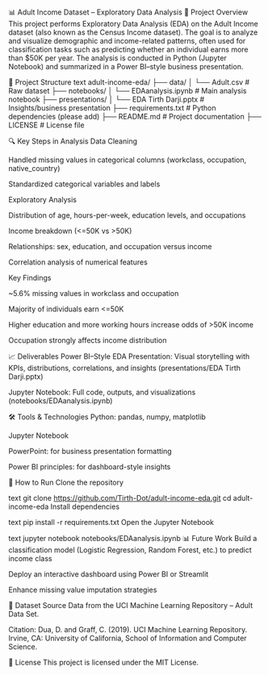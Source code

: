 📊 Adult Income Dataset – Exploratory Data Analysis
📌 Project Overview
This project performs Exploratory Data Analysis (EDA) on the Adult Income dataset (also known as the Census Income dataset). The goal is to analyze and visualize demographic and income-related patterns, often used for classification tasks such as predicting whether an individual earns more than $50K per year. The analysis is conducted in Python (Jupyter Notebook) and summarized in a Power BI–style business presentation.

📂 Project Structure
text
adult-income-eda/
├── data/
│   └── Adult.csv                 # Raw dataset
├── notebooks/
│   └── EDAanalysis.ipynb         # Main analysis notebook
├── presentations/
│   └── EDA Tirth Darji.pptx      # Insights/business presentation
├── requirements.txt              # Python dependencies (please add)
├── README.md                     # Project documentation
├── LICENSE                       # License file

🔍 Key Steps in Analysis
Data Cleaning

Handled missing values in categorical columns (workclass, occupation, native_country)

Standardized categorical variables and labels

Exploratory Analysis

Distribution of age, hours-per-week, education levels, and occupations

Income breakdown (<=50K vs >50K)

Relationships: sex, education, and occupation versus income

Correlation analysis of numerical features

Key Findings

~5.6% missing values in workclass and occupation

Majority of individuals earn <=50K

Higher education and more working hours increase odds of >50K income

Occupation strongly affects income distribution

📈 Deliverables
Power BI–Style EDA Presentation: Visual storytelling with KPIs, distributions, correlations, and insights (presentations/EDA Tirth Darji.pptx)

Jupyter Notebook: Full code, outputs, and visualizations (notebooks/EDAanalysis.ipynb)

🛠️ Tools & Technologies
Python: pandas, numpy, matplotlib

Jupyter Notebook

PowerPoint: for business presentation formatting

Power BI principles: for dashboard-style insights

🚀 How to Run
Clone the repository

text
git clone https://github.com/Tirth-Dot/adult-income-eda.git
cd adult-income-eda
Install dependencies

text
pip install -r requirements.txt
Open the Jupyter Notebook

text
jupyter notebook notebooks/EDAanalysis.ipynb
📊 Future Work
Build a classification model (Logistic Regression, Random Forest, etc.) to predict income class

Deploy an interactive dashboard using Power BI or Streamlit

Enhance missing value imputation strategies

📜 Dataset Source
Data from the UCI Machine Learning Repository – Adult Data Set.

Citation:
Dua, D. and Graff, C. (2019). UCI Machine Learning Repository. Irvine, CA: University of California, School of Information and Computer Science.

📜 License
This project is licensed under the MIT License.
